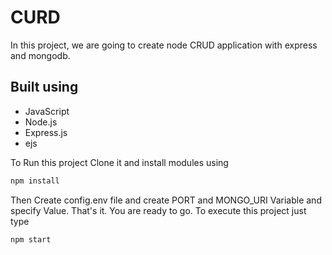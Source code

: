 # CURD
In this project, we are going to create node CRUD application with express and mongodb.

## Built using 
* JavaScript
* Node.js
* Express.js
* ejs

To Run this project Clone it and install modules using
```sh
npm install
```
Then Create config.env file and create PORT and MONGO_URI Variable and specify Value. That's it. You are ready to go. To execute this project just type

```sh
npm start
```



